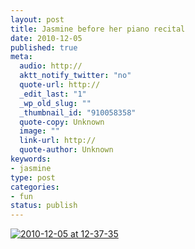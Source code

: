 ```yaml
--- 
layout: post
title: Jasmine before her piano recital
date: 2010-12-05
published: true
meta: 
  audio: http://
  aktt_notify_twitter: "no"
  quote-url: http://
  _edit_last: "1"
  _wp_old_slug: ""
  _thumbnail_id: "910058358"
  quote-copy: Unknown
  image: ""
  link-url: http://
  quote-author: Unknown
keywords: 
- jasmine
type: post
categories: 
- fun
status: publish
---
```



[![](http://media.eick.us/2010/12/2010-12-05-at-12-37-35-300x224.jpg "2010-12-05 at 12-37-35")](http://media.eick.us/2010/12/2010-12-05-at-12-37-35.jpg)

